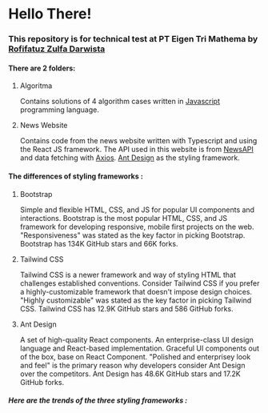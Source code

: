 # Hello There!

<h3>This repository is for technical test at PT Eigen Tri Mathema by <a href='https://github.com/rofifatuzulfa'>Rofifatuz Zulfa Darwista</a></h3>

<h4>There are 2 folders: </h4>
<ol>
<li>Algoritma</li>
<p>
Contains solutions of 4 algorithm cases written in <a href='https://www.javascript.com/'>Javascript</a> programming language. 
</p>
<li>News Website</li>
<p>
Contains code from the news website written with Typescript and using the React JS framework. The API used in this website is from <a href='https://newsapi.org/'>NewsAPI</a> and data fetching with <a href='https://www.npmjs.com/package/axios'>Axios</a>. <a href='https://ant.design/'>Ant Design</a> as the styling framework. 
</p>
</ol>

<h4>The differences of styling frameworks : </h4>

<ol>
<li>Bootstrap</li>
<p>
Simple and flexible HTML, CSS, and JS for popular UI components and interactions. Bootstrap is the most popular HTML, CSS, and JS framework for developing responsive, mobile first projects on the web. "Responsiveness" was stated as the key factor in picking Bootstrap. Bootstrap has 134K GitHub stars and 66K forks.
</p>
<li>Tailwind CSS</li>
<p>
Tailwind CSS is a newer framework and way of styling HTML that challenges established conventions. Consider Tailwind CSS if you prefer a highly-customizable framework that doesn't impose design choices. "Highly customizable" was stated as the key factor in picking Tailwind CSS. Tailwind CSS has 12.9K GitHub stars and 586 GitHub forks.
</p>
<li>Ant Design</li>
<p>
A set of high-quality React components. An enterprise-class UI design language and React-based implementation. Graceful UI components out of the box, base on React Component. "Polished and enterprisey look and feel" is the primary reason why developers consider Ant Design over the competitors. Ant Design has 48.6K GitHub stars and 17.2K GitHub forks. 
</p>
</ol>

<h5>Here are the trends of the three styling frameworks :</h5>

